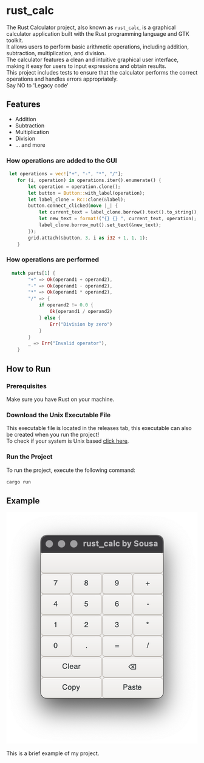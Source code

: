 # rust_calc
The Rust Calculator project, also known as `rust_calc`, is a graphical calculator application built with the Rust programming language and GTK toolkit.
<br>
It allows users to perform basic arithmetic operations, including addition, subtraction, multiplication, and division.
<br>
The calculator features a clean and intuitive graphical user interface, making it easy for users to input expressions and obtain results.
<br>
This project includes tests to ensure that the calculator performs the correct operations and handles errors appropriately.
<br>
Say NO to 'Legacy code'

## Features

- Addition
- Subtraction
- Multiplication
- Division
- ... and more

### How operations are added to the GUI

```rust
 let operations = vec!["+", "-", "*", "/"];
    for (i, operation) in operations.iter().enumerate() {
        let operation = operation.clone();
        let button = Button::with_label(operation);
        let label_clone = Rc::clone(&label);
        button.connect_clicked(move |_| {
            let current_text = label_clone.borrow().text().to_string();
            let new_text = format!("{} {} ", current_text, operation);
            label_clone.borrow_mut().set_text(&new_text);
        });
        grid.attach(&button, 3, i as i32 + 1, 1, 1);
    }
```

### How operations are performed

```rust
  match parts[1] {
        "+" => Ok(operand1 + operand2),
        "-" => Ok(operand1 - operand2),
        "*" => Ok(operand1 * operand2),
        "/" => {
            if operand2 != 0.0 {
                Ok(operand1 / operand2)
            } else {
                Err("Division by zero")
            }
        }
        _ => Err("Invalid operator"),
    }
```

## How to Run

### Prerequisites
Make sure you have Rust on your machine.

### Download the Unix Executable File
This executable file is located in the releases tab, this executable can also be created when you run the project!
<br>
To check if your system is Unix based [click here](https://en.wikipedia.org/wiki/List_of_Unix_systems).

### Run the Project
To run the project, execute the following command:

```bash
cargo run
```

## Example

![Image](/image.png)

This is a brief example of my project.
